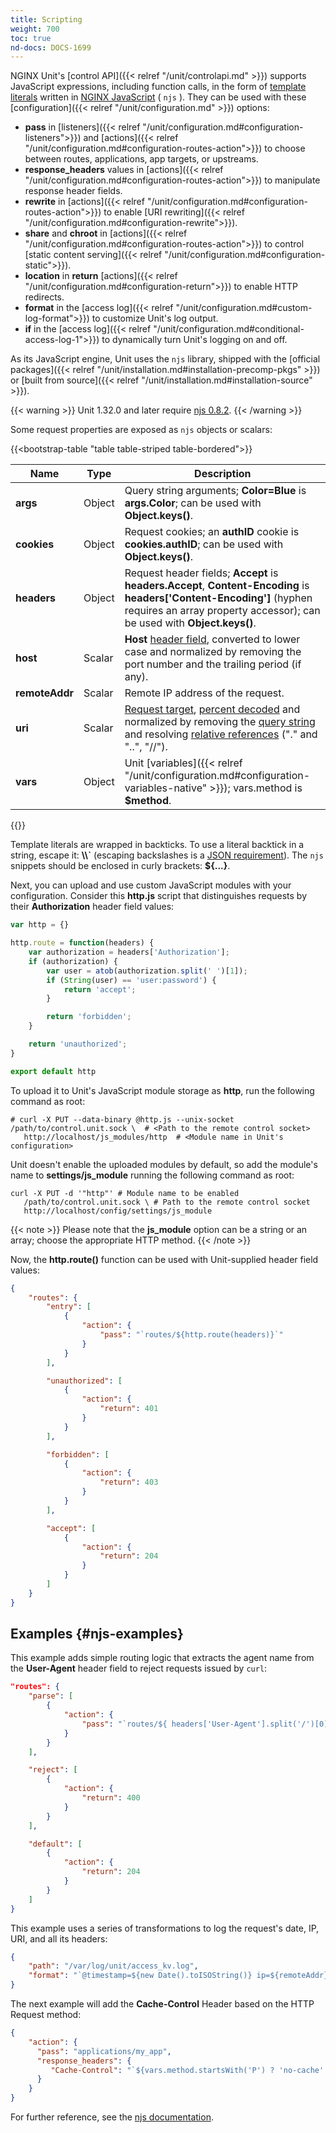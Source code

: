 ```yaml
---
title: Scripting
weight: 700
toc: true
nd-docs: DOCS-1699
---
```


NGINX Unit's [control API]({{< relref "/unit/controlapi.md" >}}) supports
JavaScript expressions, including function calls, in the form of
[template literals](https://developer.mozilla.org/en-US/docs/Web/JavaScript/Reference/Template_literals)
written in
[NGINX JavaScript](https://nginx.org/en/docs/njs/) ( `njs` ).
They can be used with these [configuration]({{< relref "/unit/configuration.md" >}}) options:

- **pass** in
  [listeners]({{< relref "/unit/configuration.md#configuration-listeners">}})
  and
  [actions]({{< relref "/unit/configuration.md#configuration-routes-action">}})
  to choose between routes, applications, app targets, or upstreams.
- **response_headers** values in
  [actions]({{< relref "/unit/configuration.md#configuration-routes-action">}})
  to manipulate response header fields.
- **rewrite** in
  [actions]({{< relref "/unit/configuration.md#configuration-routes-action">}})
  to enable [URI rewriting]({{< relref "/unit/configuration.md#configuration-rewrite">}}).
- **share** and **chroot** in
  [actions]({{< relref "/unit/configuration.md#configuration-routes-action">}})
  to control [static content serving]({{< relref "/unit/configuration.md#configuration-static">}}).
- **location** in **return**
  [actions]({{< relref "/unit/configuration.md#configuration-return">}})
  to enable HTTP redirects.
- **format** in the
  [access log]({{< relref "/unit/configuration.md#custom-log-format">}})
  to customize Unit's log output.
- **if** in the
  [access log]({{< relref "/unit/configuration.md#conditional-access-log-1">}})
  to dynamically turn Unit's logging on and off.

As its JavaScript engine, Unit uses the `njs` library,
shipped with the [official packages]({{< relref "/unit/installation.md#installation-precomp-pkgs" >}})
or
[built from source]({{< relref "/unit/installation.md#installation-source" >}}).

{{< warning >}}
Unit 1.32.0 and later require [njs 0.8.2](https://nginx.org/en/docs/njs/changes.html).
{{< /warning >}}

Some request properties are exposed as `njs` objects or scalars:

{{<bootstrap-table "table table-striped table-bordered">}}

| Name         | Type   | Description                                                                                                      |
|-------------|--------|------------------------------------------------------------------------------------------------------------------|
| **args**    | Object | Query string arguments; **Color=Blue** is **args.Color**; can be used with **Object.keys()**.           |
| **cookies** | Object | Request cookies; an **authID** cookie is **cookies.authID**; can be used with **Object.keys()**.       |
| **headers** | Object | Request header fields; **Accept** is **headers.Accept**, **Content-Encoding** is **headers['Content-Encoding']** (hyphen requires an array property accessor); can be used with **Object.keys()**. |
| **host**    | Scalar | **Host** [header field](https://datatracker.ietf.org/doc/html/rfc7230#section-5.4), converted to lower case and normalized by removing the port number and the trailing period (if any). |
| **remoteAddr** | Scalar | Remote IP address of the request.                                                                          |
| **uri**     | Scalar | [Request target](https://datatracker.ietf.org/doc/html/rfc7230#section-5.3), [percent decoded](https://datatracker.ietf.org/doc/html/rfc3986#section-2.1) and normalized by removing the [query string](https://datatracker.ietf.org/doc/html/rfc3986#section-3.4) and resolving [relative references](https://datatracker.ietf.org/doc/html/rfc3986#section-4.2) ("." and "..", "//"). |
| **vars**    | Object | Unit [variables]({{< relref "/unit/configuration.md#configuration-variables-native" >}}); vars.method is **$method**.                      |

{{</bootstrap-table>}}


Template literals are wrapped in backticks. To use a literal backtick in a string,
escape it: **\\\\\`** (escaping backslashes is a
[JSON requirement](https://www.json.org/json-en.html)).
The `njs` snippets should be enclosed in curly brackets:
**\${...}**.

Next, you can upload and use custom JavaScript modules
with your configuration. Consider this **http.js** script that distinguishes requests
by their **Authorization** header field values:

```javascript
var http = {}

http.route = function(headers) {
    var authorization = headers['Authorization'];
    if (authorization) {
        var user = atob(authorization.split(' ')[1]);
        if (String(user) == 'user:password') {
            return 'accept';
        }

        return 'forbidden';
    }

    return 'unauthorized';
}

export default http
```

To upload it to Unit's JavaScript module storage as **http**, run the following
command as root:

```console
# curl -X PUT --data-binary @http.js --unix-socket /path/to/control.unit.sock \  # <Path to the remote control socket>
   http://localhost/js_modules/http  # <Module name in Unit's configuration>
```

Unit doesn't enable the uploaded modules by default, so add the module's name to **settings/js_module** running the following command as root:

```console
curl -X PUT -d '"http"' # Module name to be enabled
   /path/to/control.unit.sock \ # Path to the remote control socket
   http://localhost/config/settings/js_module
```

{{< note >}}
Please note that the **js_module** option
can be a string or an array; choose the appropriate HTTP method.
{{< /note >}}

Now, the **http.route()** function can be used with Unit-supplied header field values:

```json
{
    "routes": {
        "entry": [
            {
                "action": {
                    "pass": "`routes/${http.route(headers)}`"
                }
            }
        ],

        "unauthorized": [
            {
                "action": {
                    "return": 401
                }
            }
        ],

        "forbidden": [
            {
                "action": {
                    "return": 403
                }
            }
        ],

        "accept": [
            {
                "action": {
                    "return": 204
                }
            }
        ]
    }
}
```

## Examples {#njs-examples}

This example adds simple routing logic that extracts the agent name from the
**User-Agent** header field to reject requests issued by `curl`:

```json
"routes": {
    "parse": [
        {
            "action": {
                "pass": "`routes/${ headers['User-Agent'].split('/')[0] == 'curl' ? 'reject' : 'default' }`"
            }
        }
    ],

    "reject": [
        {
            "action": {
                "return": 400
            }
        }
    ],

    "default": [
        {
            "action": {
                "return": 204
            }
        }
    ]
}
```

This example uses a series of transformations to log the request's date, IP, URI,
and all its headers:

```json
{
    "path": "/var/log/unit/access_kv.log",
    "format": "`@timestamp=${new Date().toISOString()} ip=${remoteAddr} uri=${uri} ${Object.keys(headers).map(k => 'req.' + k + '=\"' + headers[k] + '\"').join(' ')}\n`"
}
```

The next example will add the **Cache-Control** Header based on the HTTP Request method:

```json
{
    "action": {
      "pass": "applications/my_app",
      "response_headers": {
         "Cache-Control": "`${vars.method.startsWith('P') ? 'no-cache' : 'max-age=3600'}`"
      }
    }
}
```

For further reference,
see the [njs documentation](https://nginx.org/en/docs/njs/).
